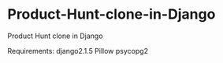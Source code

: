 # Product-Hunt-clone-in-Django
Product Hunt clone in Django

Requirements:
django2.1.5
Pillow
psycopg2
